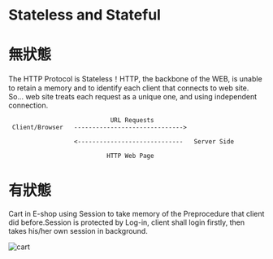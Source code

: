 # Stateless and Stateful


# 無狀態

The HTTP Protocol is Stateless！HTTP, the backbone of the WEB, is unable to retain a memory and to identify each client that connects to web site. So... web site treats each request as a unique one, and using independent connection.


                                URL Requests
     Client/Browser   ------------------------------>
     
                      <-----------------------------   Server Side
     
                               HTTP Web Page


# 有狀態

Cart in E-shop using Session to take memory of the Preprocedure that client did before.Session is protected by Log-in, client shall login firstly, then takes his/her own session in background.

![cart](https://cdn3.vectorstock.com/i/1000x1000/62/87/flat-design-shopping-cart-vector-13576287.jpg)
